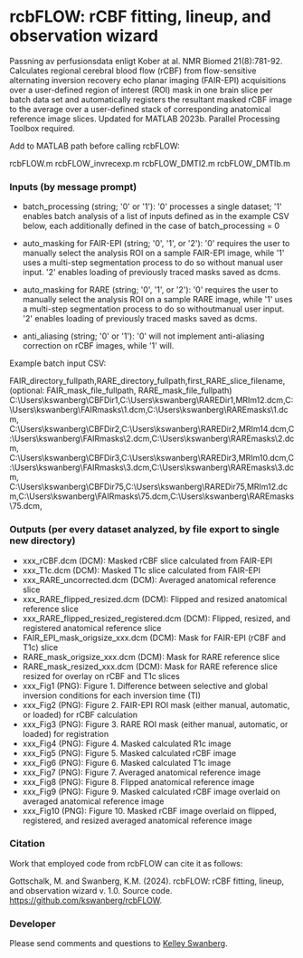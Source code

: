 # rcbFLOW: rCBF fitting, lineup, and observation wizard

Passning av perfusionsdata enligt Kober at al. NMR Biomed 21(8):781-92. Calculates regional cerebral blood flow (rCBF) from flow-sensitive alternating inversion recovery echo planar imaging (FAIR-EPI) acquisitions over a user-defined region of interest (ROI) mask in one brain slice per batch data set and automatically registers the resultant masked rCBF image to the average over a user-defined stack of corresponding anatomical reference image slices. Updated for MATLAB 2023b. Parallel Processing Toolbox required. 

Add to MATLAB path before calling rcbFLOW: 

rcbFLOW.m
rcbFLOW_invrecexp.m
rcbFLOW_DMTI2.m
rcbFLOW_DMTIb.m

### Inputs (by message prompt)

* batch_processing (string; '0' or '1'): '0' processes a single dataset; '1' enables batch analysis of a list of inputs defined as in the example CSV below, each additionally defined in the case of batch_processing = 0

* auto_masking for FAIR-EPI (string; '0', '1', or '2'): '0' requires the user to manually select the analysis ROI on a sample FAIR-EPI image, while '1' uses a multi-step segmentation process to do so without manual user input. '2' enables loading of previously traced masks saved as dcms. 

* auto_masking for RARE (string; '0', '1', or '2'): '0' requires the user to manually select the analysis ROI on a sample RARE image, while '1' uses a multi-step segmentation process to do so withoutmanual user input. '2' enables loading of previously traced masks saved as dcms. 

* anti_aliasing (string; '0' or '1'): '0' will not implement anti-aliasing correction on rCBF images, while '1' will. 

Example batch input CSV: 

FAIR_directory_fullpath,RARE_directory_fullpath,first_RARE_slice_filename, (optional: FAIR_mask_file_fullpath, RARE_mask_file_fullpath)
C:\Users\kswanberg\CBFDir1,C:\Users\kswanberg\RAREDir1,MRIm12.dcm,C:\Users\kswanberg\FAIRmasks\1.dcm,C:\Users\kswanberg\RAREmasks\1.dcm,
C:\Users\kswanberg\CBFDir2,C:\Users\kswanberg\RAREDir2,MRIm14.dcm,C:\Users\kswanberg\FAIRmasks\2.dcm,C:\Users\kswanberg\RAREmasks\2.dcm,
C:\Users\kswanberg\CBFDir3,C:\Users\kswanberg\RAREDir3,MRIm10.dcm,C:\Users\kswanberg\FAIRmasks\3.dcm,C:\Users\kswanberg\RAREmasks\3.dcm,
C:\Users\kswanberg\CBFDir75,C:\Users\kswanberg\RAREDir75,MRIm12.dcm,C:\Users\kswanberg\FAIRmasks\75.dcm,C:\Users\kswanberg\RAREmasks\75.dcm,

### Outputs (per every dataset analyzed, by file export to single new directory)
     
* xxx_rCBF.dcm (DCM): Masked rCBF slice calculated from FAIR-EPI
* xxx_T1c.dcm (DCM): Masked T1c slice calculated from FAIR-EPI
* xxx_RARE_uncorrected.dcm (DCM): Averaged anatomical reference slice
* xxx_RARE_flipped_resized.dcm (DCM): Flipped and resized anatomical reference slice
* xxx_RARE_flipped_resized_registered.dcm (DCM): Flipped, resized, and registered anatomical reference slice
* FAIR_EPI_mask_origsize_xxx.dcm (DCM): Mask for FAIR-EPI (rCBF and T1c) slice
* RARE_mask_origsize_xxx.dcm (DCM): Mask for RARE reference slice
* RARE_mask_resized_xxx.dcm (DCM): Mask for RARE reference slice resized for overlay on rCBF and T1c slices 
* xxx_Fig1 (PNG): Figure 1. Difference between selective and global inversion conditions for each inversion time (TI) 
* xxx_Fig2 (PNG): Figure 2. FAIR-EPI ROI mask (either manual, automatic, or loaded) for rCBF calculation 
* xxx_Fig3 (PNG): Figure 3. RARE ROI mask (either manual, automatic, or loaded) for registration
* xxx_Fig4 (PNG): Figure 4. Masked calculated R1c image
* xxx_Fig5 (PNG): Figure 5. Masked calculated rCBF image 
* xxx_Fig6 (PNG): Figure 6. Masked calculated T1c image
* xxx_Fig7 (PNG): Figure 7. Averaged anatomical reference image 
* xxx_Fig8 (PNG): Figure 8. Flipped anatomical reference image 
* xxx_Fig9 (PNG): Figure 9. Masked calculated rCBF image overlaid on averaged anatomical reference image 
* xxx_Fig10 (PNG): Figure 10. Masked rCBF image overlaid on flipped, registered, and resized averaged anatomical reference image        

### Citation 

Work that employed code from rcbFLOW can cite it as follows: 

Gottschalk, M. and Swanberg, K.M. (2024). rcbFLOW: rCBF fitting, lineup, and observation wizard v. 1.0. Source code. https://github.com/kswanberg/rcbFLOW.


### Developer

Please send comments and questions to [Kelley Swanberg](mailto:kelley.swanberg@med.lu.se). 